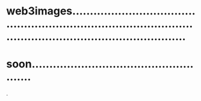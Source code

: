 # web3images...........................................................................................................................................
# soon.....................................................
.
